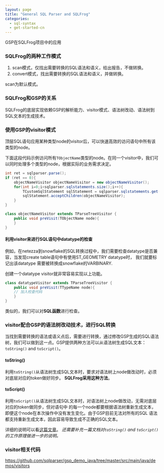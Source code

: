 ```yaml
---
layout: page
title: "General SQL Parser and SQLFrog"
categories:
  - sql-syntax
  - get-started-cn  
---
```


GSP在SQLFrog项目中的应用

### SQLFrog的两种工作模式
1. scan模式，仅找出需要转换的SQL语法和语义，给出报告，不做转换。
2. convert模式，找出需要转换的SQL语法和语义，并做转换。

scan为默认模式。

### SQLFrog和GSP的关系
SQLFrog的底层实现依赖GSP的解析能力、visitor模式、语法树改动、语法树到SQL文本的生成技术。


### 使用GSP的visitor模式
顶层SQL语句应用某种类型node的visitor后，可以快速高效的访问语句中所有该类型的node。

下面这段代码示例访问所有`TObjectName`类型的node。在同一个visitor中，我们可以同时处理多个类型的node，根据实际的业务需求决定。

```java
int ret = sqlparser.parse();
if (ret == 0){
    objectNameVisitor objectNameVisitor = new objectNameVisitor();
    for(int i=0;i<sqlparser.sqlstatements.size();i++){
        TCustomSqlStatement sqlStatement = sqlparser.sqlstatements.get(i);
        sqlStatement.acceptChildren(objectNameVisitor);
    }
}

class objectNameVisitor extends TParseTreeVisitor {
    public void preVisit(TObjectName node){
    }
}
```

#### 利用visitor来进行SQL语句中datatype的检查
例如，在netezza到snowflake的SQL转换过程中，我们需要检查datatype是否兼容，当发现create table语句中有使用ST_GEOMETRY datatype时， 我们就要标记出该datatype 需要被转换成snowflake的VARBINARY.

创建一个datatype visitor就非常容易实现以上功能。
```java
class datatypeVisitor extends TParseTreeVisitor {
    public void preVisit(TTypeName node){
    // 加入检查代码
    }
}
```

类似的，我们可以对**SQL函数**进行检查。


### visitor配合GSP的语法树改动技术，进行SQL转换
当找到需要转换的语法或语义点后，需要进行转换，通过修改GSP生成的SQL语法树，我们可以做到这一点。GSP提供两种方法可以从语法树生成SQL文本：`toString()` and `toScript()`。

#### toString()
利用`toString()`从语法树生成SQL文本时，要求对语法树上node做改动时，必须对底层对应的token做好同步。
**SQLFrog采用这种方法**。

#### toScript()
利用`toScript()`从语法树生成SQL文本时，对语法树上node做改动，无需对底层对应的token做同步，但对语句中
的每一个node都要根据语法树重新生成文本，即便这个node在本次操作中没有发生变化。由于GSP目前无法对所有的SQL
语法都支持重新生成文本，因此容易导致生成不正确的SQL文本。

详细的说明可以看[这篇文章](http://support.sqlparser.com/gsp-sql-parse-tree-to-query-cn.html)。
*还需要补充一篇文档对`toString()` and `toScript()`的工作原理做进一步的说明。*







### visitor相关代码
https://github.com/sqlparser/gsp_demo_java/tree/master/src/main/java/demos/visitors